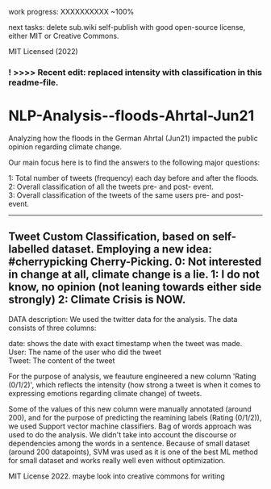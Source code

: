 work progress:
XXXXXXXXXX ~100%

next tasks:
delete sub.wiki
self-publish with good open-source license, either MIT or Creative Commons.

MIT Licensed (2022) 

### ! >>>> Recent edit: replaced intensity with classification in this readme-file.


# NLP-Analysis--floods-Ahrtal-Jun21
Analyzing how the floods in the German Ahrtal (Jun21) impacted the public opinion regarding climate change.

Our main focus here is to find the answers to the following major questions:

1: Total number of tweets (frequency) each day before and after the floods.                                                                                       
2: Overall classification of all the tweets pre- and post- event.                                                                                                
3: Overall classification of the tweets of the same users pre- and post- event.

---------
Tweet Custom Classification, based on self-labelled dataset. 
Employing a new idea: #cherrypicking Cherry-Picking.
0: Not interested in change at all, climate change is a lie.
1: I do not know, no opinion (not leaning towards either side strongly)
2: Climate Crisis is NOW.
---------


DATA description:
We used the twitter data for the analysis.
The data consists of three columns:

date: shows the date with exact timestamp when the tweet was made.                                                                                          
User: The name of the user who did the tweet                                                                                                                  
Tweet: The content of the tweet                                                                                                                               

For the purpose of analysis, we feauture engineered a new column 'Rating (0/1/2)', which reflects the intensity (how strong a tweet is when it comes to expressing emotions regarding climate change) of tweets.

Some of the values of this new column were manually annotated (around 200), and for the purpose of predicting the reamining labels (Rating (0/1/2)), we used Support vector machine classifiers. Bag of words approach was used to do the analysis. We didn't take into account the discourse or dependencies among the words in a sentence. Because of small dataset (around 200 datapoints), SVM was used as it is one of the best ML method for small dataset and works really well even without optimization.

MIT License 2022.
maybe look into creative commons for writing

